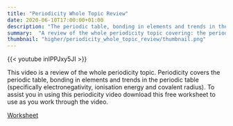 ```yaml
---
title: "Periodicity Whole Topic Review"
date: 2020-06-10T17:00:00+01:00
description: "The periodic table, bonding in elements and trends in the periodic table."
summary:  "A review of the whole periodicity topic covering: the periodic table, bonding in elements and trends in the periodic table."
thumbnail: "higher/periodicity_whole_topic_review/thumbnail.png"
---
```

{{< youtube inIPPJxy5JI >}}

This video is a review of the whole periodicity topic.  Periodicity covers the periodic table, bonding in elements and trends in the periodic table (specifically electronegativity, ionisation energy and covalent radius).  To assist you in using this periodicity video download this free worksheet to use as you work through the video.

[Worksheet](Periodicity.pdf)
